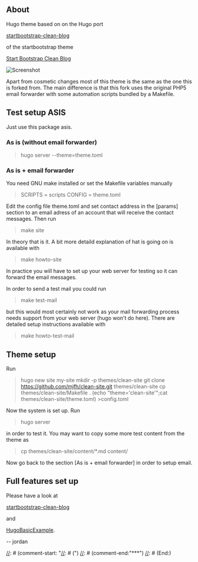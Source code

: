 ## About

Hugo theme based on on the Hugo port

  [startbootstrap-clean-blog](https://github.com/humboldtux/startbootstrap-clean-blog/)

of the startbootstrap theme

  [Start Bootstrap Clean Blog](http://startbootstrap.com/template-overviews/clean-blog/) 

![Screenshot](https://raw.githubusercontent.com/humboldtux/startbootstrap-clean-blog/master/images/tn.png)

Apart from cosmetic changes most of this theme is the same as the one this is
forked from. The main difference is that this fork uses the original PHP5
email forwarder with some automation scripts bundled by a Makefile.

## Test setup ASIS

Just use this package asis.

### As is (without email forwarder)

> hugo server --theme=theme.toml

### As is + email forwarder

You need GNU make installed or set the Makefile variables manually

> SCRIPTS = scripts
> CONFIG  = theme.toml

Edit the config file theme.toml and set contact address in the \[params\]
section to an email adress of an account that will receive the contact
messages. Then run

> make site

In theory that is it. A bit more detaild explanation of hat is going on is
available with

> make howto-site

In practice you will have to set up your web server for testing so it can
forward the email messages.

In order to send a test mail you could run

> make test-mail

but this would most certainly not work as your mail forwarding process needs
support from your web server (hugo won't do here). There are detailed setup
instructions available with

> make howto-test-mail

## Theme setup

Run

> hugo new site my-site
> mkdir -p themes/clean-site
> git clone https://github.com/mjfh/clean-site.git themes/clean-site
> cp themes/clean-site/Makefile .
> (echo "theme='clean-site'";cat themes/clean-site/theme.toml) >config.toml

Now the system is set up. Run

> hugo server

in order to test it. You may want to copy some more test content
from the theme as

> cp themes/clean-site/content/*.md content/

Now go back to the section \[As is + email forwarder\] in order to setup
email.

## Full features set up

Please have a look at

   [startbootstrap-clean-blog](https://github.com/humboldtux/startbootstrap-clean-blog/)

and

   [HugoBasicExample](https://github.com/spf13/HugoBasicExample).

-- jordan

[//]: # (Local Variables:)
[//]: # (mode:markdown)
[//]: # (comment-column:0)
[//]: # (comment-start: "[//]: # (")
[//]: # (comment-end:"***")
[//]: # (End:)
